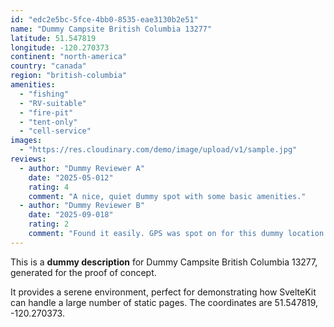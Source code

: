 ```yaml
---
id: "edc2e5bc-5fce-4bb0-8535-eae3130b2e51"
name: "Dummy Campsite British Columbia 13277"
latitude: 51.547819
longitude: -120.270373
continent: "north-america"
country: "canada"
region: "british-columbia"
amenities:
  - "fishing"
  - "RV-suitable"
  - "fire-pit"
  - "tent-only"
  - "cell-service"
images:
  - "https://res.cloudinary.com/demo/image/upload/v1/sample.jpg"
reviews:
  - author: "Dummy Reviewer A"
    date: "2025-05-012"
    rating: 4
    comment: "A nice, quiet dummy spot with some basic amenities."
  - author: "Dummy Reviewer B"
    date: "2025-09-018"
    rating: 2
    comment: "Found it easily. GPS was spot on for this dummy location."
---
```


This is a **dummy description** for Dummy Campsite British Columbia 13277, generated for the proof of concept.

It provides a serene environment, perfect for demonstrating how SvelteKit can handle a large number of static pages. The coordinates are 51.547819, -120.270373.
